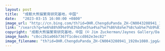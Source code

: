 ```yaml
---
layout: post
title:  "成都大熊猫繁育研究基地，中国"
date:   "2023-03-15 16:00:00 +0800"
image_url: "http://cn.bing.com/th?id=OHR.ChengduPanda_ZH-CN0043208941_1920x1080.jpg&rf=LaDigue_1920x1080.jpg&pid=hp"
link: "/search?q=%e6%88%90%e9%83%bd%e5%a4%a7%e7%86%8a%e7%8c%ab%e7%b9%81%e8%82%b2%e7%a0%94%e7%a9%b6%e5%9f%ba%e5%9c%b0&form=hpcapt&mkt=zh-cn"
copyright: "成都大熊猫繁育研究基地，中国 (© Jim Zuckerman/Jaynes Gallery/DanitaDelimont)"
image_hash: "c0cc2b1a06b7367f1cdeccd862e3ec82"
image_filename: "th?id=OHR.ChengduPanda_ZH-CN0043208941_1920x1080.jpg&rf=LaDigue_1920x1080.jpg&pid=hp"
---
```

